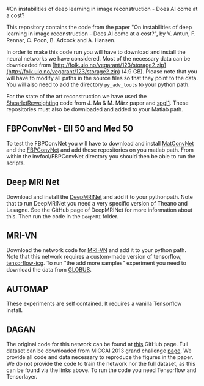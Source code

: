 #On instabilities of deep learning in image reconstruction - Does AI come at a cost?

This repository contains the code from the paper "On instabilities of deep
learning in image reconstruction - Does AI come at a cost?", by V. Antun, F.
Rennar, C. Poon, B. Adcock and A. Hansen.

In order to make this code run you will have to download and install
the neural networks we have considered. Most of the necessary data can be
downloaded from
[http://folk.uio.no/vegarant/123/storage2.zip](http://folk.uio.no/vegarant/123/storage2.zip)
(4.9 GB). Please note that you will have to modify all paths in the
source files so that they point to the data. You will also need to
add the directory `py_adv_tools` to your python path. 

For the state of the art reconstruction we have used the
[ShearletReweighting](https://github.com/jky-ma/ShearletReweighting)
code from J. Ma & M. März paper and
[spgl1](https://github.com/mpf/spgl1).  These repositories must also
be downloaded and added to your Matlab path.

## FBPConvNet - Ell 50 and Med 50
To test the FBPConvNet you will have to download and install
[MatConvNet](http://www.vlfeat.org/matconvnet/) and the
[FBPConvNet](https://github.com/panakino/FBPConvNet) and add these repositories
on you matlab path. From within the invfool/FBPConvNet directory you should then be
able to run the scripts.  

## Deep MRI Net
Download and install the
[DeepMRINet](https://github.com/js3611/Deep-MRI-Reconstruction) and
add it to your pythonpath. Note that to run DeepMRINet you need a very
specific version of Theano and Lasagne. See the GitHub page of
DeepMRINet for more information about this. Then run the code in
the `DeepMRI` folder.

## MRI-VN
Download the network code for
[MRI-VN](https://github.com/VLOGroup/mri-variationalnetwork) and add it to your
python path. Note that this network requires a custom-made version of
tensorflow, [tensorflow-icg](https://github.com/VLOGroup/tensorflow-icg). To 
run "the add more samples" experiment you need to download the data from 
[GLOBUS](https://www.globus.org/app/transfer?origin_id=92ca2774-5225-11e8-9056-0a6d4e044368&origin_path=%2F).


## AUTOMAP 
These experiments are self contained. It requires a vanilla
Tensorflow install. 

## DAGAN
The original code for this network can be found at
[this](https://github.com/nebulaV/DAGAN) GitHub page. Full dataset can be
downloaded from MICCAI 2013 grand challenge
[page](https://my.vanderbilt.edu/masi/workshops/). We provide all code and
data necessary to reproduce the figures in the paper. We do not provide the
code to train the network nor the full dataset, as this can be found via
the links above. To run the code you need Tensorflow and Tensorlayer.  

